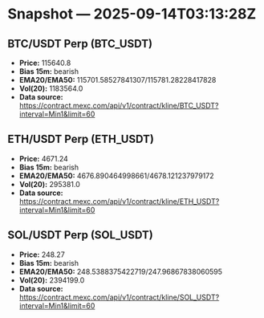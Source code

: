 # Snapshot — 2025-09-14T03:13:28Z

## BTC/USDT Perp (BTC_USDT)
- **Price:** 115640.8
- **Bias 15m:** bearish
- **EMA20/EMA50:** 115701.58527841307/115781.28228417828
- **Vol(20):** 1183564.0
- **Data source:** https://contract.mexc.com/api/v1/contract/kline/BTC_USDT?interval=Min1&limit=60

## ETH/USDT Perp (ETH_USDT)
- **Price:** 4671.24
- **Bias 15m:** bearish
- **EMA20/EMA50:** 4676.890464998661/4678.121237979172
- **Vol(20):** 295381.0
- **Data source:** https://contract.mexc.com/api/v1/contract/kline/ETH_USDT?interval=Min1&limit=60

## SOL/USDT Perp (SOL_USDT)
- **Price:** 248.27
- **Bias 15m:** bearish
- **EMA20/EMA50:** 248.5388375422719/247.96867838060595
- **Vol(20):** 2394199.0
- **Data source:** https://contract.mexc.com/api/v1/contract/kline/SOL_USDT?interval=Min1&limit=60
